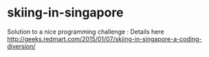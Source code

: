 # skiing-in-singapore

Solution to a nice programming challenge : Details here http://geeks.redmart.com/2015/01/07/skiing-in-singapore-a-coding-diversion/
